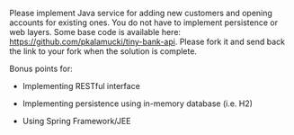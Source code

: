 Please implement Java service for adding new customers and opening accounts for existing ones. You do not have to implement persistence or web layers. Some base code is available here: https://github.com/pkalamucki/tiny-bank-api. Please fork it and send back the link to your fork when the solution is complete.

Bonus points for:

* Implementing RESTful interface

* Implementing persistence using in-memory database (i.e. H2)

* Using Spring Framework/JEE
